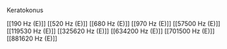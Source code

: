Keratokonus

[[190 Hz (E)]]
[[520 Hz (E)]]
[[680 Hz (E)]]
[[970 Hz (E)]]
[[57500 Hz (E)]]
[[119530 Hz (E)]]
[[325620 Hz (E)]]
[[634200 Hz (E)]]
[[701500 Hz (E)]]
[[881620 Hz (E)]]